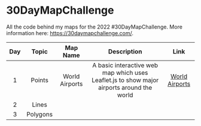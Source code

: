 # 30DayMapChallenge
All the code behind my maps for the 2022 #30DayMapChallenge. More information here: https://30daymapchallenge.com/.

| **Day** | **Topic** |  **Map Name**  |                                      **Description**                                      |              **Link**             |
|:-------:|:---------:|:--------------:|:-----------------------------------------------------------------------------------------:|:---------------------------------:|
| 1       | Points    | World Airports | A basic interactive web map which uses Leaflet.js to show major airports around the world | [World Airports](https://www.carston.org/30DayMapChallenge/day_01_points) |
| 2       | Lines     |                |                                                                                           |                                   |
| 3       | Polygons  |                |                                                                                           |                                   |
